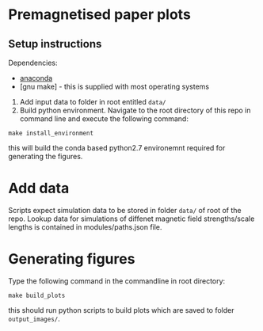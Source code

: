 # Premagnetised paper plots 
## Setup instructions
Dependencies:
- [anaconda](https://www.anaconda.com/products/individual#Downloads)
- [gnu make] - this is supplied with most operating systems

1. Add input data to folder in root entitled `data/`
2. Build python environment.  Navigate to the root directory of this repo in command line and execute the following command:
```
make install_environment
```
this will build the conda based python2.7 environemnt required for generating the figures.

# Add data
Scripts expect simulation data to be stored in folder `data/` of root of the repo.
Lookup data for simulations of diffenet magnetic field strengths/scale lengths is contained in modules/paths.json file.

# Generating figures
Type the following command in the commandline in root directory:

```make build_plots```

this should run python scripts to build plots which are saved to folder `output_images/`.